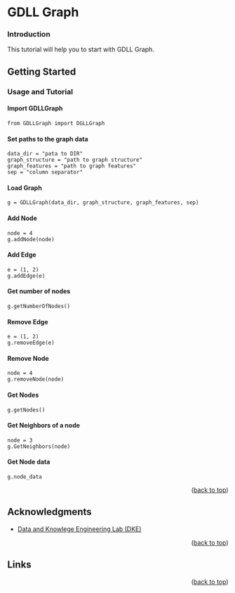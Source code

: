 # GDLL Graph
### Introduction
This tutorial will help you to start with GDLL Graph.

## Getting Started

### Usage and Tutorial

#### Import GDLLGraph

```
from GDLLGraph import DGLLGraph
```

#### Set paths to the graph data



```
data_dir = "pata to DIR"
graph_structure = "path to graph structure"
graph_features = "path to graph features"
sep = "column separator"
```

#### Load Graph
```
g = GDLLGraph(data_dir, graph_structure, graph_features, sep)

```
#### Add Node
```
node = 4
g.addNode(node)
```


#### Add Edge
```
e = (1, 2)
g.addEdge(e)
```


#### Get number of nodes
```
g.getNumberOfNodes()
```

#### Remove Edge
```
e = (1, 2)
g.removeEdge(e)
```

#### Remove Node
```
node = 4
g.removeNode(node)
```

#### Get Nodes
```
g.getNodes()
```

#### Get Neighbors of a node
```
node = 3
g.GetNeighbors(node)
```

#### Get Node data
```
g.node_data
```




<p align="right">(<a href="#top">back to top</a>)</p>

<!-- ACKNOWLEDGMENTS -->
## Acknowledgments
* [Data and Knowlege Engineering Lab (DKE)](http://dke.khu.ac.kr/)
<p align="right">(<a href="#top">back to top</a>)</p>

## Links

<p align="right">(<a href="#top">back to top</a>)</p>